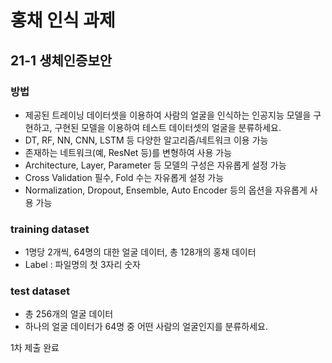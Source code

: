# 홍채 인식 과제

## 21-1 생체인증보안

### 방법

- 제공된 트레이닝 데이터셋을 이용하여 사람의 얼굴을 인식하는 인공지능 모델을 구현하고, 구현된 모델을 이용하여 테스트 데이터셋의 얼굴을 분류하세요.
- DT, RF, NN, CNN, LSTM 등 다양한 알고리즘/네트워크 이용 가능
- 존재하는 네트워크(예, ResNet 등)를 변형하여 사용 가능
- Architecture, Layer, Parameter 등 모델의 구성은 자유롭게 설정 가능
- Cross Validation 필수, Fold 수는 자유롭게 설정 가능
- Normalization, Dropout, Ensemble, Auto Encoder 등의 옵션을 자유롭게 사용 가능

### training dataset

- 1명당 2개씩, 64명의 대한 얼굴 데이터, 총 128개의 홍채 데이터
- Label : 파일명의 첫 3자리 숫자

### test dataset

- 총 256개의 얼굴 데이터
- 하나의 얼굴 데이터가 64명 중 어떤 사람의 얼굴인지를 분류하세요.


1차 제출 완료
